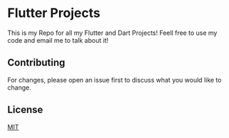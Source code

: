 # Flutter Projects

This is my Repo for all my Flutter and Dart Projects! Feell free to use my code and email me to talk about it!

## Contributing
For changes, please open an issue first to discuss what you would like to change.

## License
[MIT](https://choosealicense.com/licenses/mit/)
